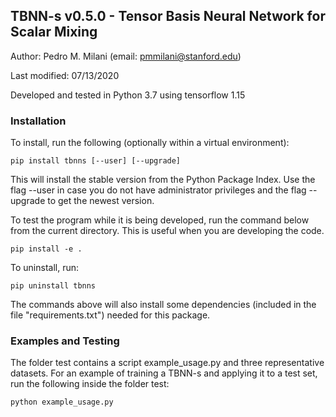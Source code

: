 ## TBNN-s v0.5.0 - Tensor Basis Neural Network for Scalar Mixing

Author: Pedro M. Milani (email: pmmilani@stanford.edu)

Last modified: 07/13/2020

Developed and tested in Python 3.7 using tensorflow 1.15

### Installation
To install, run the following (optionally within a virtual environment): 

    pip install tbnns [--user] [--upgrade]
    
This will install the stable version from the Python Package Index. Use
the flag --user in case you do not have administrator privileges and the
flag --upgrade to get the newest version.
    
To test the program while it is being developed, run the command below
from the current directory. This is useful when you are developing the
code.

    pip install -e .
    
To uninstall, run:
    
    pip uninstall tbnns
    
The commands above will also install
some dependencies (included in the file "requirements.txt")
needed for this package.

### Examples and Testing

The folder test contains a script example_usage.py and three representative
datasets. For an example of training a TBNN-s and applying it to a test
set, run the following inside the folder test:

    python example_usage.py